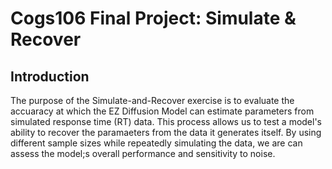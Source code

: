 # Cogs106 Final Project: Simulate & Recover 


## Introduction
The purpose of the Simulate-and-Recover exercise is to evaluate the accuaracy at which the EZ Diffusion Model can estimate parameters from simulated response time (RT) data. This process allows us to test a model's ability to recover the paramaeters 
from the data it generates itself. By using different sample sizes while repeatedly simulating the data, we are can assess the model;s overall performance and sensitivity to noise.
